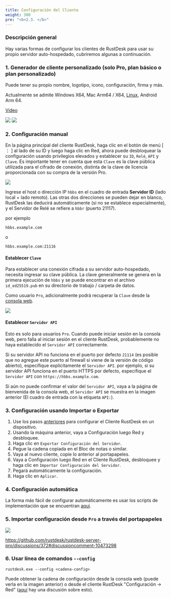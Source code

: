 ```yaml
---
title: Configuración del Cliente
weight: 300
pre: "<b>2.3. </b>"
---
```


### Descripción general

Hay varias formas de configurar los clientes de RustDesk para usar su propio servidor auto-hospedado, cubriremos algunas a continuación.

### 1. Generador de cliente personalizado (solo Pro, plan básico o plan personalizado)

Puede tener su propio nombre, logotipo, icono, configuración, firma y más.

Actualmente se admite Windows X64, Mac Arm64 / X64, [Linux](https://twitter.com/rustdesk/status/1788905463678951787), Android Arm 64.

[Video](https://twitter.com/rustdesk/status/1769171628426944539)

![](images/custom-client-qs.png)
![](images/web_console_custom_client_config.jpeg)

### 2. Configuración manual

En la página principal del cliente RustDesk, haga clic en el botón de menú [ &#8942; ] al lado de su ID y luego haga clic en Red, ahora puede desbloquear la configuración usando privilegios elevados y establecer su `ID`, `Relé`, `API` y `Clave`. Es importante tener en cuenta que esta `Clave` es la clave pública utilizada para el cifrado de conexión, distinta de la clave de licencia proporcionada con su compra de la versión Pro.

![](/docs/en/self-host/client-configuration/images/network-config.png)

Ingrese el host o dirección IP `hbbs` en el cuadro de entrada **Servidor ID** (lado local + lado remoto). Las otras dos direcciones se pueden dejar en blanco, RustDesk las deducirá automáticamente (si no se establece especialmente), y el Servidor de Relé se refiere a `hbbr` (puerto 21117).

por ejemplo

```nolang
hbbs.example.com
```

o

```nolang
hbbs.example.com:21116
```

#### Establecer `Clave`

Para establecer una conexión cifrada a su servidor auto-hospedado, necesita ingresar su clave pública. La clave generalmente se genera en la primera ejecución de `hbbs` y se puede encontrar en el archivo `id_ed25519.pub` en su directorio de trabajo / carpeta de datos.

Como usuario `Pro`, adicionalmente podrá recuperar la `Clave` desde la [consola web](https://rustdesk.com/docs/en/self-host/rustdesk-server-pro/console/).

![](/docs/en/self-host/rustdesk-server-pro/console/images/console-home.png?v2)

#### Establecer `Servidor API`

Esto es solo para usuarios `Pro`. Cuando puede iniciar sesión en la consola web, pero falla al iniciar sesión en el cliente RustDesk, probablemente no haya establecido el `Servidor API` correctamente.

Si su servidor API no funciona en el puerto por defecto `21114` (es posible que no agregue este puerto al firewall si viene de la versión de código abierto), especifique explícitamente el `Servidor API`.
por ejemplo, si su servidor API funciona en el puerto HTTPS por defecto, especifique el `Servidor API` con `https://hbbs.example.com`.

Si aún no puede confirmar el valor del `Servidor API`, vaya a la página de bienvenida de la consola web, el `Servidor API` se muestra en la imagen anterior (El cuadro de entrada con la etiqueta `API:`).

### 3. Configuración usando Importar o Exportar

1. Use los pasos [anteriores](https://rustdesk.com/docs/en/self-host/client-configuration/#manual-config) para configurar el Cliente RustDesk en un dispositivo.
2. Usando la máquina anterior, vaya a Configuración luego Red y desbloquee.
3. Haga clic en `Exportar Configuración del Servidor`.
4. Pegue la cadena copiada en el Bloc de notas o similar.
5. Vaya al nuevo cliente, copie lo anterior al portapapeles.
6. Vaya a Configuración luego Red en el Cliente RustDesk, desbloquee y haga clic en `Importar Configuración del Servidor`.
7. Pegará automáticamente la configuración.
8. Haga clic en `Aplicar`.

### 4. Configuración automática

La forma más fácil de configurar automáticamente es usar los scripts de implementación que se encuentran [aquí](https://rustdesk.com/docs/en/self-host/client-deployment/).

### 5. Importar configuración desde `Pro` a través del portapapeles

![](/docs/en/self-host/rustdesk-server-pro/console/images/console-home.png?v2)

https://github.com/rustdesk/rustdesk-server-pro/discussions/372#discussioncomment-10473298

### 6. Usar línea de comandos `--config`
`rustdesk.exe --config <cadena-config>`

Puede obtener la cadena de configuración desde la consola web (puede verla en la imagen anterior) o desde el cliente RustDesk "Configuración → Red" ([aquí](https://github.com/rustdesk/rustdesk/discussions/7118) hay una discusión sobre esto).